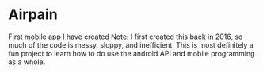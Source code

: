 # Airpain
First mobile app I have created
Note: I first created this back in 2016, so much of the code is messy, sloppy, and inefficient. This is most definitely a fun project to learn how to do use the android API and mobile
programming as a whole.
